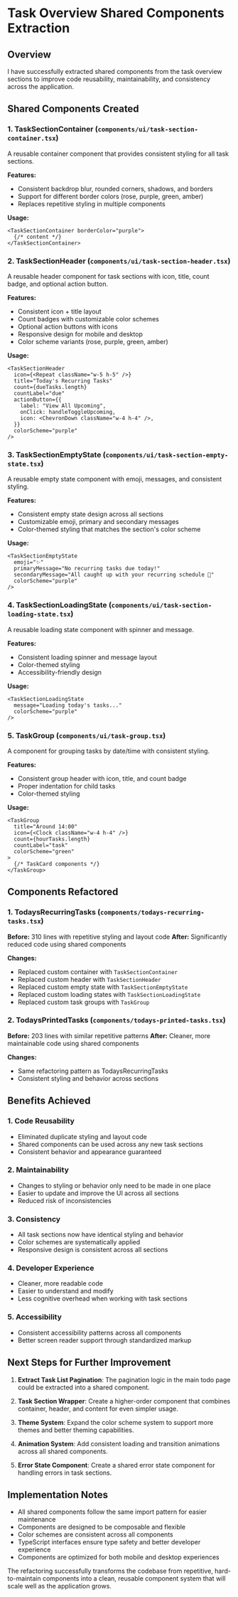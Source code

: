 # Task Overview Shared Components Extraction

## Overview
I have successfully extracted shared components from the task overview sections to improve code reusability, maintainability, and consistency across the application.

## Shared Components Created

### 1. TaskSectionContainer (`components/ui/task-section-container.tsx`)
A reusable container component that provides consistent styling for all task sections.

**Features:**
- Consistent backdrop blur, rounded corners, shadows, and borders
- Support for different border colors (rose, purple, green, amber)
- Replaces repetitive styling in multiple components

**Usage:**
```tsx
<TaskSectionContainer borderColor="purple">
  {/* content */}
</TaskSectionContainer>
```

### 2. TaskSectionHeader (`components/ui/task-section-header.tsx`)
A reusable header component for task sections with icon, title, count badge, and optional action button.

**Features:**
- Consistent icon + title layout
- Count badges with customizable color schemes
- Optional action buttons with icons
- Responsive design for mobile and desktop
- Color scheme variants (rose, purple, green, amber)

**Usage:**
```tsx
<TaskSectionHeader
  icon={<Repeat className="w-5 h-5" />}
  title="Today's Recurring Tasks"
  count={dueTasks.length}
  countLabel="due"
  actionButton={{
    label: "View All Upcoming",
    onClick: handleToggleUpcoming,
    icon: <ChevronDown className="w-4 h-4" />,
  }}
  colorScheme="purple"
/>
```

### 3. TaskSectionEmptyState (`components/ui/task-section-empty-state.tsx`)
A reusable empty state component with emoji, messages, and consistent styling.

**Features:**
- Consistent empty state design across all sections
- Customizable emoji, primary and secondary messages
- Color-themed styling that matches the section's color scheme

**Usage:**
```tsx
<TaskSectionEmptyState
  emoji="✨"
  primaryMessage="No recurring tasks due today!"
  secondaryMessage="All caught up with your recurring schedule 🎉"
  colorScheme="purple"
/>
```

### 4. TaskSectionLoadingState (`components/ui/task-section-loading-state.tsx`)
A reusable loading state component with spinner and message.

**Features:**
- Consistent loading spinner and message layout
- Color-themed styling
- Accessibility-friendly design

**Usage:**
```tsx
<TaskSectionLoadingState 
  message="Loading today's tasks..."
  colorScheme="purple"
/>
```

### 5. TaskGroup (`components/ui/task-group.tsx`)
A component for grouping tasks by date/time with consistent styling.

**Features:**
- Consistent group header with icon, title, and count badge
- Proper indentation for child tasks
- Color-themed styling

**Usage:**
```tsx
<TaskGroup
  title="Around 14:00"
  icon={<Clock className="w-4 h-4" />}
  count={hourTasks.length}
  countLabel="task"
  colorScheme="green"
>
  {/* TaskCard components */}
</TaskGroup>
```

## Components Refactored

### 1. TodaysRecurringTasks (`components/todays-recurring-tasks.tsx`)
**Before:** 310 lines with repetitive styling and layout code
**After:** Significantly reduced code using shared components

**Changes:**
- Replaced custom container with `TaskSectionContainer`
- Replaced custom header with `TaskSectionHeader`
- Replaced custom empty state with `TaskSectionEmptyState`
- Replaced custom loading states with `TaskSectionLoadingState`
- Replaced custom task groups with `TaskGroup`

### 2. TodaysPrintedTasks (`components/todays-printed-tasks.tsx`)
**Before:** 203 lines with similar repetitive patterns
**After:** Cleaner, more maintainable code using shared components

**Changes:**
- Same refactoring pattern as TodaysRecurringTasks
- Consistent styling and behavior across sections

## Benefits Achieved

### 1. **Code Reusability**
- Eliminated duplicate styling and layout code
- Shared components can be used across any new task sections
- Consistent behavior and appearance guaranteed

### 2. **Maintainability**
- Changes to styling or behavior only need to be made in one place
- Easier to update and improve the UI across all sections
- Reduced risk of inconsistencies

### 3. **Consistency**
- All task sections now have identical styling and behavior
- Color schemes are systematically applied
- Responsive design is consistent across all sections

### 4. **Developer Experience**
- Cleaner, more readable code
- Easier to understand and modify
- Less cognitive overhead when working with task sections

### 5. **Accessibility**
- Consistent accessibility patterns across all components
- Better screen reader support through standardized markup

## Next Steps for Further Improvement

1. **Extract Task List Pagination**: The pagination logic in the main todo page could be extracted into a shared component.

2. **Task Section Wrapper**: Create a higher-order component that combines container, header, and content for even simpler usage.

3. **Theme System**: Expand the color scheme system to support more themes and better theming capabilities.

4. **Animation System**: Add consistent loading and transition animations across all shared components.

5. **Error State Component**: Create a shared error state component for handling errors in task sections.

## Implementation Notes

- All shared components follow the same import pattern for easier maintenance
- Components are designed to be composable and flexible
- Color schemes are consistent across all components
- TypeScript interfaces ensure type safety and better developer experience
- Components are optimized for both mobile and desktop experiences

The refactoring successfully transforms the codebase from repetitive, hard-to-maintain components into a clean, reusable component system that will scale well as the application grows.